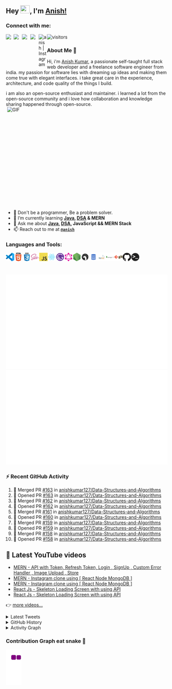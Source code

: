 ## Hey <img src="https://github.com/TheDudeThatCode/TheDudeThatCode/blob/master/Assets/Hi.gif" width="29px" height="25px">, I'm [Anish!](https://github.com/anishkumar127) 
### Connect with me:

<a href="https://www.linkedin.com/in/anishkumar29/">
  <img align="left" width="24px" src="https://cdn.jsdelivr.net/npm/simple-icons@v3/icons/linkedin.svg"  />
</a>
<a href="https://twitter.com/anishbishnoixD">
  <img align="left" width="26px" src="https://cdn.jsdelivr.net/npm/simple-icons@v3/icons/twitter.svg" />
</a>
<a href="mailto:anishbishnoi127@gmail.com">
  <img align="left" width="26px" src="https://cdn.jsdelivr.net/npm/simple-icons@v3/icons/gmail.svg" />
</a>
<a href="https://www.youtube.com/channel/UCWy3HY8xhhCU37FS8t9m9kA">
  <img align="left" width="26px" src="https://cdn.jsdelivr.net/npm/simple-icons@v3/icons/youtube.svg" />
</a>
<a href="https://www.instagram.com/anishbishnoi29">
<img align="left" alt="anish | Instagram" width="26px" src="https://cdn.jsdelivr.net/npm/simple-icons@v3/icons/instagram.svg" />
</a>

![visitors](https://visitor-badge.laobi.icu/badge?page_id=anishkumar127.anishkumar127)
<br/>


### About Me 🚀

Hi, i'm [Anish Kumar](https://www.linkedin.com/in/anishkumar29/), a passionate self-taught full stack web developer and a freelance software engineer from india. my passion for software lies with dreaming up ideas and making them come true with elegant interfaces. i take great care in the experience, architecture, and code quality of the things I build.

i am also an open-source enthusiast and maintainer. i learned a lot from the open-source community and i love how collaboration and knowledge sharing happened through open-source. [ <img align="right" alt="GIF" src="https://github.com/abhisheknaiidu/abhisheknaiidu/blob/master/code.gif?raw=true" width="500" height="320"/>](https://github.com/anishkumar127)

<!-- Here are some ideas to get you started: -->

<!-- - 👯 I’m looking to collaborate on any JavaScript Project -->
<!-- - 🔭 I’m currently working on ... -->
- 🦋 Don't be a programmer, Be a problem solver.
- 🌱 I’m currently learning **[Java](https://github.com/anishkumar127/Data-Structures-and-Algorithms), [DSA](https://github.com/anishkumar127/Data-Structures-and-Algorithms) & MERN** 
- 💬 Ask me about **[Java](https://github.com/anishkumar127/Data-Structures-and-Algorithms), [DSA](https://github.com/anishkumar127/Data-Structures-and-Algorithms), JavaScript && MERN Stack** 
- 📫 Reach out to me at **[`@anish`](mailto:anishbishnoi127@gmail.com)** 
<!-- - 💼 See my full portfolio at **[`davidrakosi.com`](https://davidrakosi.com)** -->
<!-- - 🤔 I’m looking for help with ... -->
<!-- - 😄 Pronouns: ...
- ⚡ Fun fact: ... -->

### Languages and Tools:

<img align="left" alt="Visual Studio Code" width="26px" src="https://raw.githubusercontent.com/github/explore/80688e429a7d4ef2fca1e82350fe8e3517d3494d/topics/visual-studio-code/visual-studio-code.png" />
<img align="left" alt="HTML5" width="26px" src="https://raw.githubusercontent.com/github/explore/80688e429a7d4ef2fca1e82350fe8e3517d3494d/topics/html/html.png" />
<img align="left" alt="CSS3" width="26px" src="https://raw.githubusercontent.com/github/explore/80688e429a7d4ef2fca1e82350fe8e3517d3494d/topics/css/css.png" />
<img align="left" alt="Sass" width="26px" src="https://raw.githubusercontent.com/github/explore/80688e429a7d4ef2fca1e82350fe8e3517d3494d/topics/sass/sass.png" />
<img align="left" alt="JavaScript" width="26px" src="https://raw.githubusercontent.com/github/explore/80688e429a7d4ef2fca1e82350fe8e3517d3494d/topics/javascript/javascript.png" />
<img align="left" alt="React" width="26px" src="https://raw.githubusercontent.com/github/explore/80688e429a7d4ef2fca1e82350fe8e3517d3494d/topics/react/react.png" />
<img align="left" alt="Gatsby" width="26px" src="https://raw.githubusercontent.com/github/explore/e94815998e4e0713912fed477a1f346ec04c3da2/topics/gatsby/gatsby.png" />
<img align="left" alt="GraphQL" width="26px" src="https://raw.githubusercontent.com/github/explore/80688e429a7d4ef2fca1e82350fe8e3517d3494d/topics/graphql/graphql.png" />
<img align="left" alt="Node.js" width="26px" src="https://raw.githubusercontent.com/github/explore/80688e429a7d4ef2fca1e82350fe8e3517d3494d/topics/nodejs/nodejs.png" />
<img align="left" alt="Deno" width="26px" src="https://raw.githubusercontent.com/github/explore/361e2821e2dea67711cde99c9c40ed357061cf27/topics/deno/deno.png" />
<img align="left" alt="SQL" width="26px" src="https://raw.githubusercontent.com/github/explore/80688e429a7d4ef2fca1e82350fe8e3517d3494d/topics/sql/sql.png" />
<img align="left" alt="MySQL" width="26px" src="https://raw.githubusercontent.com/github/explore/80688e429a7d4ef2fca1e82350fe8e3517d3494d/topics/mysql/mysql.png" />
<img align="left" alt="MongoDB" width="26px" src="https://raw.githubusercontent.com/github/explore/80688e429a7d4ef2fca1e82350fe8e3517d3494d/topics/mongodb/mongodb.png" />
<img align="left" alt="Git" width="26px" src="https://raw.githubusercontent.com/github/explore/80688e429a7d4ef2fca1e82350fe8e3517d3494d/topics/git/git.png" />
<img align="left" alt="GitHub" width="26px" src="https://raw.githubusercontent.com/github/explore/78df643247d429f6cc873026c0622819ad797942/topics/github/github.png" />
<img align="left" alt="Terminal" width="26px" src="https://raw.githubusercontent.com/github/explore/80688e429a7d4ef2fca1e82350fe8e3517d3494d/topics/terminal/terminal.png" />

                 
              
<br/>
<br/>                 
<br/>
<br/>


<!--  
🚧 **my todoist stats:**
<!-- TODO-IST:START -->
<!-- 🏆  7,982 Karma Points           
🌸  Completed 0 tasks today           
✅  Completed 669 tasks so far           
⏳  Longest streak is 10 days
TODO-IST:END --> 


<!-- 📈 my github stats -->
<!--  commented stats and language old view. -->
<!-- | <a href="https://github.com/anishkumar127/github-readme-stats"><img align="center" src="https://github-readme-stats.vercel.app/api?username=anishkumar127&show_icons=true&include_all_commits=true&theme=buefy&hide_border=true&count_private=true" alt="Anish's github stats" /></a> | <a href="https://github.com/anishkumar127/github-readme-stats"><img align="center" src="https://github-readme-stats.vercel.app/api/top-langs/?username=anishkumar127&layout=compact&theme=buefy&hide_border=true" /></a> | -->
<!-- new view of stats and language  -->

 <!-- ![](https://raw.githubusercontent.com/anishkumar127/github-stats/master/generated/overview.svg) ![](https://raw.githubusercontent.com/anishkumar127/github-stats/master/generated/languages.svg)  -->

<a href="https://github.com/anishkumar127/github-stats-readme">
<img src="https://github.com/anishkumar127/github-stats-readme/blob/main/generated/overview.svg#gh-dark-mode-only" />
<img src="https://github.com/anishkumar127/github-stats-readme/blob/main/generated/languages.svg#gh-dark-mode-only" />
</a>

### ⚡ Recent GitHub Activity

<!--START_SECTION:activity-->
1. 🎉 Merged PR [#163](https://github.com/anishkumar127/Data-Structures-and-Algorithms/pull/163) in [anishkumar127/Data-Structures-and-Algorithms](https://github.com/anishkumar127/Data-Structures-and-Algorithms)
2. 💪 Opened PR [#163](https://github.com/anishkumar127/Data-Structures-and-Algorithms/pull/163) in [anishkumar127/Data-Structures-and-Algorithms](https://github.com/anishkumar127/Data-Structures-and-Algorithms)
3. 🎉 Merged PR [#162](https://github.com/anishkumar127/Data-Structures-and-Algorithms/pull/162) in [anishkumar127/Data-Structures-and-Algorithms](https://github.com/anishkumar127/Data-Structures-and-Algorithms)
4. 💪 Opened PR [#162](https://github.com/anishkumar127/Data-Structures-and-Algorithms/pull/162) in [anishkumar127/Data-Structures-and-Algorithms](https://github.com/anishkumar127/Data-Structures-and-Algorithms)
5. 🎉 Merged PR [#161](https://github.com/anishkumar127/Data-Structures-and-Algorithms/pull/161) in [anishkumar127/Data-Structures-and-Algorithms](https://github.com/anishkumar127/Data-Structures-and-Algorithms)
6. 💪 Opened PR [#160](https://github.com/anishkumar127/Data-Structures-and-Algorithms/pull/160) in [anishkumar127/Data-Structures-and-Algorithms](https://github.com/anishkumar127/Data-Structures-and-Algorithms)
7. 🎉 Merged PR [#159](https://github.com/anishkumar127/Data-Structures-and-Algorithms/pull/159) in [anishkumar127/Data-Structures-and-Algorithms](https://github.com/anishkumar127/Data-Structures-and-Algorithms)
8. 💪 Opened PR [#159](https://github.com/anishkumar127/Data-Structures-and-Algorithms/pull/159) in [anishkumar127/Data-Structures-and-Algorithms](https://github.com/anishkumar127/Data-Structures-and-Algorithms)
9. 🎉 Merged PR [#158](https://github.com/anishkumar127/Data-Structures-and-Algorithms/pull/158) in [anishkumar127/Data-Structures-and-Algorithms](https://github.com/anishkumar127/Data-Structures-and-Algorithms)
10. 💪 Opened PR [#158](https://github.com/anishkumar127/Data-Structures-and-Algorithms/pull/158) in [anishkumar127/Data-Structures-and-Algorithms](https://github.com/anishkumar127/Data-Structures-and-Algorithms)
<!--END_SECTION:activity-->
## 🦋 Latest YouTube videos

<!-- YOUTUBE:START -->
- [MERN - API with  Token, Refresh Token, Login , SignUp , Custom Error Handler , Image Upload , Store](https://www.youtube.com/watch?v=mFfG4tEl3pw)
- [MERN - Instagram clone using [ React Node MongoDB ]](https://www.youtube.com/watch?v=BMGVCjMiDyE)
- [MERN - Instagram clone using [ React Node MongoDB ]](https://www.youtube.com/watch?v=jMnzBYsVcM8)
- [React Js - Skeleton Loading Screen with using API](https://www.youtube.com/watch?v=oY0Kp86xx_s)
- [React Js - Skeleton Loading Screen with using API](https://www.youtube.com/watch?v=BSDYiA2l3IE)
<!-- YOUTUBE:END -->

👉 [more videos...](https://www.youtube.com/channel/UCGfqR2ktkSE5xCvyzxkWhcw) 

 <div>
 <details> 
 <summary>Latest Tweets</summary>

[![github-readme-twitter](https://github-readme-twitter.gazf.vercel.app/api?id=anishbishnoixD&layout=wide)](https://twitter.com/anishbishnoixD)
 </details>
<details> 
 <summary>GitHub History</summary>
  <p><img align="center" src="https://github-readme-streak-stats.herokuapp.com/?user=anishkumar127&" alt="anishkumar127" /></p>
</details>
</div>

 <div>
<details> 
 <summary>Activity Graph</summary>

[![activity graph](https://activity-graph.herokuapp.com/graph?username=guilyx&custom_title=Erwin's%20activity%20graph&theme=github-light&hide_border=true)](https://github.com/anishkumar127/github-readme-activity-graph)
<div align="center">
    <img height="300px" src="https://activity-graph.herokuapp.com/graph?username=anishkumar127&theme=github"/>
</div>
</details>
</div>

### Contribution Graph eat snake 🍁

![snake gif](https://github.com/anishkumar127/anishkumar127/blob/output/github-contribution-grid-snake.gif)

<!--  // this is stats and language. 
![](https://raw.githubusercontent.com/anishkumar127/github-stats/master/generated/overview.svg#gh-dark-mode-only)
![](https://raw.githubusercontent.com/anishkumar127/github-stats/master/generated/languages.svg#gh-dark-mode-only) -->

<!-- 

**I'm an Early 🐤** 

```text
🌞 Morning    131 commits    ██████░░░░░░░░░░░░░░░░░░░   24.39% 
🌆 Daytime    207 commits    █████████░░░░░░░░░░░░░░░░   38.55% 
🌃 Evening    157 commits    ███████░░░░░░░░░░░░░░░░░░   29.24% 
🌙 Night      42 commits     ██░░░░░░░░░░░░░░░░░░░░░░░   7.82%

```
📅 **I'm Most Productive on Monday** 

```text
Monday       122 commits    █████░░░░░░░░░░░░░░░░░░░░   22.72% 
Tuesday      59 commits     ██░░░░░░░░░░░░░░░░░░░░░░░   10.99% 
Wednesday    94 commits     ████░░░░░░░░░░░░░░░░░░░░░   17.5% 
Thursday     88 commits     ████░░░░░░░░░░░░░░░░░░░░░   16.39% 
Friday       79 commits     ███░░░░░░░░░░░░░░░░░░░░░░   14.71% 
Saturday     34 commits     █░░░░░░░░░░░░░░░░░░░░░░░░   6.33% 
Sunday       61 commits     ██░░░░░░░░░░░░░░░░░░░░░░░   11.36%

```


📊 **This Week I Spent My Time On** 

```text
⌚︎ Time Zone: Asia/India

💬 Programming Languages: 
No Activity Tracked This Week

🐱‍💻 Projects: 
No Activity Tracked This Week

```





 -->


<!-- ![snake gif](https://github.com/anishkumar127/anishkumar127/blob/output/github-contribution-grid-snake.svg) -->
